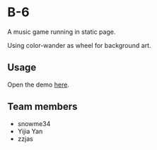 # B-6

A music game running in static page.

Using color-wander as wheel for background art.

## Usage

Open the demo [here]().

## Team members

* snowme34
* Yijia Yan
* zzjas

